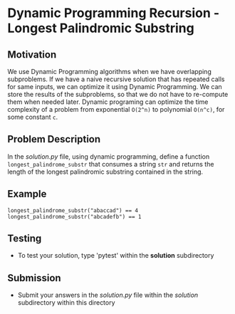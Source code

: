 # Dynamic Programming Recursion - Longest Palindromic Substring

## Motivation
We use Dynamic Programming algorithms when we have overlapping subproblems. If we have a naive recursive solution that has repeated calls for same inputs, we can optimize it using Dynamic Programming. We can store the results of the subproblems, so that we do not have to re-compute them when needed later.
Dynamic programing can optimize the time complexity of a problem from exponential `O(2^n)` to polynomial `O(n^c)`, for some constant `c`.

## Problem Description
In the *solution.py* file, using dynamic programming, define a function `longest_palindrome_substr` that consumes a string `str` and returns the length of the longest palindromic substring contained in the string.  

## Example
```
longest_palindrome_substr("abaccad") == 4
longest_palindrome_substr("abcadefb") == 1
```

## Testing
* To test your solution, type 'pytest' within the **solution** subdirectory

## Submission
* Submit your answers in the *solution.py* file within the *solution* subdirectory within this directory